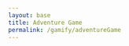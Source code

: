 ```yaml
---
layout: base
title: Adventure Game
permalink: /gamify/adventureGame
---
```


<div id="gameContainer">
    <div id="promptDropDown" class="promptDropDown" style="z-index: 9999"></div>
    <canvas id='gameCanvas'></canvas>
</div>


<script type="module">
    import GameControl from '{{site.baseurl}}/assets/js/adventureGame/GameControl.js';
    import Stats from '{{site.baseurl}}/assets/js/adventureGame/Stats.js';
    const path = "{{site.baseurl}}";
    new GameControl(path).start();
    new Stats().fetchStats();
</script>
